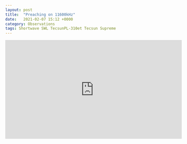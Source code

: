 ```yaml
---
layout: post
title:  "Preaching on 11600kHz"
date:   2021-02-07 15:12 +0000
category: Observations
tags: Shortwave SWL TecsunPL-310et Tecsun Supreme
---
```

<iframe width="560" height="315" src="https://www.youtube.com/embed/p-B9sn3gzG4" frameborder="0" allow="accelerometer; autoplay; clipboard-write; encrypted-media; gyroscope; picture-in-picture" allowfullscreen></iframe>
